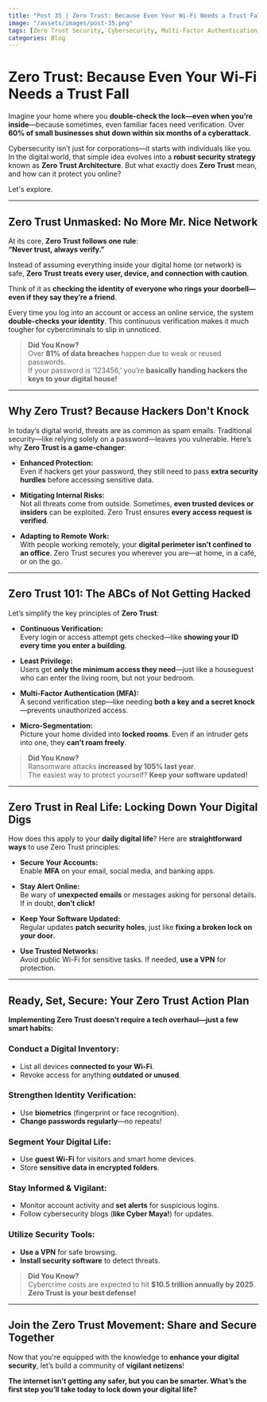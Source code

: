```yaml
---
title: "Post 35 | Zero Trust: Because Even Your Wi-Fi Needs a Trust Fall"
image: "/assets/images/post-35.png"
tags: [Zero Trust Security, Cybersecurity, Multi-Factor Authentication, Digital Trust, Network Security, Phishing Prevention, Online Safety, Data Privacy, Cyber Threats]
categories: Blog
---
```

<!-- HTML Meta Tags -->
<title>Post 35 | Zero Trust: Because Even Your Wi-Fi Needs a Trust Fall</title>
<meta name="description" content="Learn how Zero Trust Security can protect you from cyber threats. Discover practical steps to secure your online life with Multi-Factor Authentication, network segmentation, and more.">

<!-- Open Graph Meta Tags -->
<meta property="og:url" content="https://cybermaya.in/posts/post-35">
<meta property="og:type" content="article">
<meta property="og:title" content="Post 35 | Zero Trust: Because Even Your Wi-Fi Needs a Trust Fall">
<meta property="og:description" content="Understand Zero Trust Security and how it protects you from cyber threats. Learn practical strategies like Multi-Factor Authentication, network segmentation, and continuous verification.">
<meta property="og:image" content="https://cybermaya.in/assets/images/post-35.png">
<meta property="og:image:width" content="1400">
<meta property="og:image:height" content="900">


# Zero Trust: Because Even Your Wi-Fi Needs a Trust Fall

Imagine your home where you **double-check the lock—even when you’re inside**—because sometimes, even familiar faces need verification. Over **60% of small businesses shut down within six months of a cyberattack**. 

Cybersecurity isn’t just for corporations—it starts with individuals like you. In the digital world, that simple idea evolves into a **robust security strategy** known as **Zero Trust Architecture**. But what exactly does **Zero Trust** mean, and how can it protect you online? 

Let's explore.

---

## Zero Trust Unmasked: No More Mr. Nice Network  

At its core, **Zero Trust follows one rule**:  
**“Never trust, always verify.”**  

Instead of assuming everything inside your digital home (or network) is safe, **Zero Trust treats every user, device, and connection with caution**.  

Think of it as **checking the identity of everyone who rings your doorbell—even if they say they’re a friend**.  

Every time you log into an account or access an online service, the system **double-checks your identity**. This continuous verification makes it much tougher for cybercriminals to slip in unnoticed.  

> **Did You Know?**  
> Over **81% of data breaches** happen due to weak or reused passwords.  
> If your password is ‘123456,’ you’re **basically handing hackers the keys to your digital house!**  

---

## Why Zero Trust? Because Hackers Don't Knock  

In today’s digital world, threats are as common as spam emails. Traditional security—like relying solely on a password—leaves you vulnerable. Here’s why **Zero Trust is a game-changer**:

- **Enhanced Protection:**  
  Even if hackers get your password, they still need to pass **extra security hurdles** before accessing sensitive data.  

- **Mitigating Internal Risks:**  
  Not all threats come from outside. Sometimes, **even trusted devices or insiders** can be exploited. Zero Trust ensures **every access request is verified**.  

- **Adapting to Remote Work:**  
  With people working remotely, your **digital perimeter isn’t confined to an office**. Zero Trust secures you wherever you are—at home, in a café, or on the go.  

---

## Zero Trust 101: The ABCs of Not Getting Hacked  

Let’s simplify the key principles of **Zero Trust**:  

- **Continuous Verification:**  
  Every login or access attempt gets checked—like **showing your ID every time you enter a building**.  

- **Least Privilege:**  
  Users get **only the minimum access they need**—just like a houseguest who can enter the living room, but not your bedroom.  

- **Multi-Factor Authentication (MFA):**  
  A second verification step—like needing **both a key and a secret knock**—prevents unauthorized access.  

- **Micro-Segmentation:**  
  Picture your home divided into **locked rooms**. Even if an intruder gets into one, they **can’t roam freely**.  

> **Did You Know?**  
> Ransomware attacks **increased by 105% last year**.  
> The easiest way to protect yourself? **Keep your software updated!**  

---

## Zero Trust in Real Life: Locking Down Your Digital Digs  

How does this apply to your **daily digital life**? Here are **straightforward ways** to use Zero Trust principles:  

- **Secure Your Accounts:**  
  Enable **MFA** on your email, social media, and banking apps.  

- **Stay Alert Online:**  
  Be wary of **unexpected emails** or messages asking for personal details. If in doubt, **don’t click!**  

- **Keep Your Software Updated:**  
  Regular updates **patch security holes**, just like **fixing a broken lock on your door**.  

- **Use Trusted Networks:**  
  Avoid public Wi-Fi for sensitive tasks. If needed, **use a VPN** for protection.  

---

## Ready, Set, Secure: Your Zero Trust Action Plan  

**Implementing Zero Trust doesn’t require a tech overhaul—just a few smart habits:**  

### **Conduct a Digital Inventory:**  
- List all devices **connected to your Wi-Fi**.  
- Revoke access for anything **outdated or unused**.  

### **Strengthen Identity Verification:**  
- Use **biometrics** (fingerprint or face recognition).  
- **Change passwords regularly**—no repeats!  

### **Segment Your Digital Life:**  
- Use **guest Wi-Fi** for visitors and smart home devices.  
- Store **sensitive data in encrypted folders**.  

### **Stay Informed & Vigilant:**  
- Monitor account activity and **set alerts** for suspicious logins.  
- Follow cybersecurity blogs (**like Cyber Maya!**) for updates.  

### **Utilize Security Tools:**  
- **Use a VPN** for safe browsing.  
- **Install security software** to detect threats.  

> **Did You Know?**  
> Cybercrime costs are expected to hit **$10.5 trillion annually by 2025**.  
> **Zero Trust is your best defense!**  

---

## Join the Zero Trust Movement: Share and Secure Together  

Now that you're equipped with the knowledge to **enhance your digital security**, let’s build a community of **vigilant netizens**!  

**The internet isn’t getting any safer, but you can be smarter. What’s the first step you’ll take today to lock down your digital life?**  

